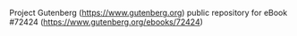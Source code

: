 Project Gutenberg (https://www.gutenberg.org) public repository
for eBook #72424 (https://www.gutenberg.org/ebooks/72424)

